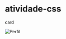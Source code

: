 # atividade-css

card

<img src="https://user-images.githubusercontent.com/100368699/158036584-3dd04dd9-b5c7-4926-9ae3-d9c66591de13.png" alt="Perfil">
